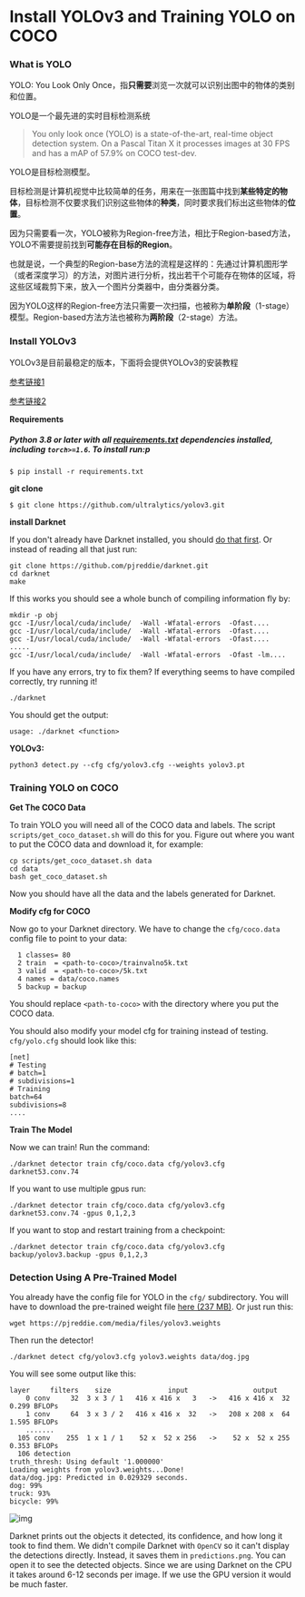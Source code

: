 # Install YOLOv3 and Training YOLO on COCO

### What is YOLO

YOLO: You Look Only Once，指**只需要**浏览一次就可以识别出图中的物体的类别和位置。

YOLO是一个最先进的实时目标检测系统

> You only look once (YOLO) is a state-of-the-art, real-time object detection system. On a Pascal Titan X it processes images at 30 FPS and has a mAP of 57.9% on COCO test-dev.

YOLO是目标检测模型。

目标检测是计算机视觉中比较简单的任务，用来在一张图篇中找到**某些特定的物体**，目标检测不仅要求我们识别这些物体的**种类**，同时要求我们标出这些物体的**位置**。

因为只需要看一次，YOLO被称为Region-free方法，相比于Region-based方法，YOLO不需要提前找到**可能存在目标的Region**。

也就是说，一个典型的Region-base方法的流程是这样的：先通过计算机图形学（或者深度学习）的方法，对图片进行分析，找出若干个可能存在物体的区域，将这些区域裁剪下来，放入一个图片分类器中，由分类器分类。

因为YOLO这样的Region-free方法只需要一次扫描，也被称为**单阶段**（1-stage）模型。Region-based方法方法也被称为**两阶段**（2-stage）方法。

### Install YOLOv3

YOLOv3是目前最稳定的版本，下面将会提供YOLOv3的安装教程

[参考链接1](https://github.com/ultralytics/yolov3)

[参考链接2](https://pjreddie.com/darknet/yolo/?spm=a2c6h.12873639.0.0.34c2548etHwKg6)

**Requirements**

##### **Python 3.8 or later** with all [requirements.txt](https://github.com/ultralytics/yolov3/blob/master/requirements.txt) dependencies installed, including `torch>=1.6`. To install run:p

```
$ pip install -r requirements.txt
```

**git clone**

```
$ git clone https://github.com/ultralytics/yolov3.git
```

**install Darknet**

If you don't already have Darknet installed, you should [do that first](https://pjreddie.com/darknet/install/). Or instead of reading all that just run:

```
git clone https://github.com/pjreddie/darknet.git
cd darknet
make
```

If this works you should see a whole bunch of compiling information fly by:

```
mkdir -p obj
gcc -I/usr/local/cuda/include/  -Wall -Wfatal-errors  -Ofast....
gcc -I/usr/local/cuda/include/  -Wall -Wfatal-errors  -Ofast....
gcc -I/usr/local/cuda/include/  -Wall -Wfatal-errors  -Ofast....
.....
gcc -I/usr/local/cuda/include/  -Wall -Wfatal-errors  -Ofast -lm....
```

If you have any errors, try to fix them? If everything seems to have compiled correctly, try running it!

```
./darknet
```

You should get the output:

```
usage: ./darknet <function>
```

**YOLOv3:**

`python3 detect.py --cfg cfg/yolov3.cfg --weights yolov3.pt`

### Training YOLO on COCO

**Get The COCO Data**

To train YOLO you will need all of the COCO data and labels. The script `scripts/get_coco_dataset.sh` will do this for you. Figure out where you want to put the COCO data and download it, for example:

```
cp scripts/get_coco_dataset.sh data
cd data
bash get_coco_dataset.sh
```

Now you should have all the data and the labels generated for Darknet.

**Modify cfg for COCO**

Now go to your Darknet directory. We have to change the `cfg/coco.data` config file to point to your data:

```
  1 classes= 80
  2 train  = <path-to-coco>/trainvalno5k.txt
  3 valid  = <path-to-coco>/5k.txt
  4 names = data/coco.names
  5 backup = backup
```

You should replace `<path-to-coco>` with the directory where you put the COCO data.

You should also modify your model cfg for training instead of testing. `cfg/yolo.cfg` should look like this:

```
[net]
# Testing
# batch=1
# subdivisions=1
# Training
batch=64
subdivisions=8
....
```

**Train The Model**

Now we can train! Run the command:

```
./darknet detector train cfg/coco.data cfg/yolov3.cfg darknet53.conv.74
```

If you want to use multiple gpus run:

```
./darknet detector train cfg/coco.data cfg/yolov3.cfg darknet53.conv.74 -gpus 0,1,2,3
```

If you want to stop and restart training from a checkpoint:

```
./darknet detector train cfg/coco.data cfg/yolov3.cfg backup/yolov3.backup -gpus 0,1,2,3
```

### Detection Using A Pre-Trained Model

You already have the config file for YOLO in the `cfg/` subdirectory. You will have to download the pre-trained weight file [here (237 MB)](https://pjreddie.com/media/files/yolov3.weights). Or just run this:

```
wget https://pjreddie.com/media/files/yolov3.weights
```

Then run the detector!

```
./darknet detect cfg/yolov3.cfg yolov3.weights data/dog.jpg
```

You will see some output like this:

```
layer     filters    size              input                output
    0 conv     32  3 x 3 / 1   416 x 416 x   3   ->   416 x 416 x  32  0.299 BFLOPs
    1 conv     64  3 x 3 / 2   416 x 416 x  32   ->   208 x 208 x  64  1.595 BFLOPs
    .......
  105 conv    255  1 x 1 / 1    52 x  52 x 256   ->    52 x  52 x 255  0.353 BFLOPs
  106 detection
truth_thresh: Using default '1.000000'
Loading weights from yolov3.weights...Done!
data/dog.jpg: Predicted in 0.029329 seconds.
dog: 99%
truck: 93%
bicycle: 99%
```

![img](https://pjreddie.com/media/image/Screen_Shot_2018-03-24_at_10.48.42_PM.png)

Darknet prints out the objects it detected, its confidence, and how long it took to find them. We didn't compile Darknet with `OpenCV` so it can't display the detections directly. Instead, it saves them in `predictions.png`. You can open it to see the detected objects. Since we are using Darknet on the CPU it takes around 6-12 seconds per image. If we use the GPU version it would be much faster.
